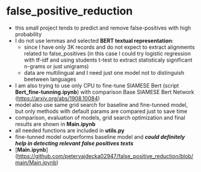 # false_positive_reduction
 - this small project tends to predict and remove false-positives with high probability
 - I do not use lemmas and selected **BERT textual representation**:
   - since I have only 3K records and do not expect to extract alignments related to false_positives (in this case I could try logistic regression with tf-idf and using students t-test to extract statisticaly significant n-grams or just unigrams)
   - data are multilingual and I need just one model not to distinguish beetween languages 
- I am also trying to use only CPU to fine-tune SIAMESE Bert (script **Bert_fine-tunning.ipynb**) with comparison Base SIAMESE Bert Network (https://arxiv.org/abs/1908.10084) 
- model also use same grid search for baseline and fine-tunned model, but only methods with default params are compared just to save time
- comparison, evaluation of models, grid search optimization and final results are shown in **Main.ipynb**
- all needed functions are included in **utils.py**
- fine-tunned model outperforms baseline model and ***could definitely help in detecting relevant false positives texts***
- [**Main.ipynb**] (https://github.com/petervajdecka02947/false_positive_reduction/blob/main/Main.ipynb)
